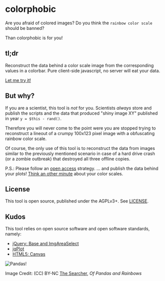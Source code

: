 colorphobic
===========

Are you afraid of colored images?
Do you think the `rainbow color scale` should be banned?

Than colorphobic is for you!


## tl;dr

Reconstruct the data behind a color scale image from the corresponding values in a
colorbar.
Pure client-side javascript, no server will eat your data.

[Let me try it!](https://ax3l.github.io/colorphobic/)

## But why?

If you are a scientist, this tool is *not* for you.
Scientists *always* store and publish the scripts and the data that
produced "shiny image XY" published in year `y = $this - rand()`.

Therefore you will never come to the point were you are stopped trying
to reconstruct a lineout of a crumpy 100x123 pixel image with a obfuscating
rainbow color scale.

Of course, the only use of this tool is to reconstruct the data from
images similar to the previously mentioned scenario in case of a hard
drive crash (or a zombie outbreak) that destroyed all three offline copies.

P.S.: Please follow an [open access](https://en.wikipedia.org/wiki/Open_access)
      strategy.
      ... and publish the data behind your plots!
      [Think an other minute](http://www.sron.nl/~pault/#schemecomparison)
      about your color scales.

## License

This tool is open source, published under the AGPLv3+.
See [LICENSE](LICENSE).

## Kudos

This tool relies on open source software and open software standards, namely:

  - [jQuery: Base and ImgAreaSelect](https://plugins.jquery.com/imgareaselect/)
  - [jqPlot](http://www.jqplot.com)
  - [HTML5: Canvas](http://www.w3schools.com/tags/canvas_drawimage.asp)


![Pandas!](https://farm4.staticflickr.com/3261/2774092202_a29f4698a9_b.jpg)

Image Credit: (CC) BY-NC [The Searcher](https://secure.flickr.com/photos/bar-art/), *Of Pandas and Rainbows*
